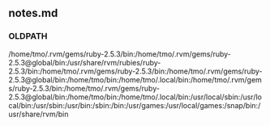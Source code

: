 ## notes.md

### OLDPATH
/home/tmo/.rvm/gems/ruby-2.5.3/bin:/home/tmo/.rvm/gems/ruby-2.5.3@global/bin:/usr/share/rvm/rubies/ruby-2.5.3/bin:/home/tmo/.rvm/gems/ruby-2.5.3/bin:/home/tmo/.rvm/gems/ruby-2.5.3@global/bin:/home/tmo/bin:/home/tmo/.local/bin:/home/tmo/.rvm/gems/ruby-2.5.3/bin:/home/tmo/.rvm/gems/ruby-2.5.3@global/bin:/home/tmo/bin:/home/tmo/.local/bin:/usr/local/sbin:/usr/local/bin:/usr/sbin:/usr/bin:/sbin:/bin:/usr/games:/usr/local/games:/snap/bin:/usr/share/rvm/bin